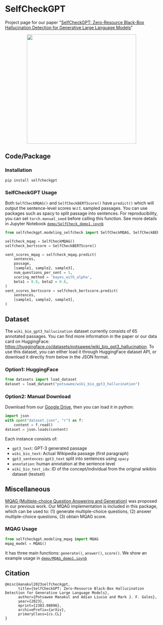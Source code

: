 SelfCheckGPT
=====================================================
Project page for our paper "[SelfCheckGPT: Zero-Resource Black-Box Hallucination Detection for Generative Large Language Models](https://arxiv.org/abs/2303.08896)"

<div style="text-align:center"><img src="demo/diagram.drawio.png" height="360px" /></div>

## Code/Package

### Installation

    pip install selfcheckgpt

### SelfCheckGPT Usage

Both `SelfCheckMQAG()` and `SelfCheckBERTScore()` have `predict()` which will output the sentence-level scores w.r.t. sampled passages. You can use packages such as spacy to split passage into sentences. For reproducibility, you can set `torch.manual_seed` before calling this function. See more details in Jupyter Notebook [```demo/SelfCheck_demo1.ipynb```](demo/SelfCheck_demo1.ipynb)

```python
from selfcheckgpt.modeling_selfcheck import SelfCheckMQAG, SelfCheckBERTScore

selfcheck_mqag = SelfCheckMQAG()
selfcheck_bertscore = SelfCheckBERTScore()

sent_scores_mqag = selfcheck_mqag.predict(
    sentences,
    passage,
    [sample1, sample2, sample3],
    num_questions_per_sent = 5,
    scoring_method = 'bayes_with_alpha',
    beta1 = 0.8, beta2 = 0.8,
)
sent_scores_bertscore = selfcheck_bertscore.predict(
    sentences,
    [sample1, sample2, sample3],
)
```

## Dataset
The `wiki_bio_gpt3_hallucination` dataset currently consists of 65 annotated passages. You can find more information in the paper or our data card on HuggingFace: https://huggingface.co/datasets/potsawee/wiki_bio_gpt3_hallucination. To use this dataset, you can either load it through HuggingFace dataset API, or download it directly from below in the JSON format.

### Option1: HuggingFace

```python
from datasets import load_dataset
dataset = load_dataset("potsawee/wiki_bio_gpt3_hallucination")
```

### Option2: Manual Download
Download from our [Google Drive](https://drive.google.com/drive/folders/1-45BC-AZQQtxIuaWSFcT-XQ-nUvq0zZB?usp=sharing), then you can load it in python:

```python
import json
with open("dataset.json", "r") as f:
    content = f.read()
dataset = json.loads(content)
```

Each instance consists of:
- `gpt3_text`: GPT-3 generated passage
- `wiki_bio_text`: Actual Wikipedia passage (first paragraph)
- `gpt3_sentences`: `gpt3_text` split into sentences using `spacy`
- `annotation`: human annotation at the sentence level
-  `wiki_bio_test_idx`: ID of the concept/individual from the original wikibio dataset (testset)

## Miscellaneous
[MQAG (Multiple-choice Question Answering and Generation)](https://arxiv.org/abs/2301.12307) was proposed in our previous work. Our MQAG implementation is included in this package, which can be used to: (1) generate multiple-choice questions, (2) answer multiple-choice questions, (3) obtain MQAG score.

### MQAG Usage

```python
from selfcheckgpt.modeling_mqag import MQAG
mqag_model = MQAG()
```

It has three main functions: `generate()`, `answer()`, `score()`. We show an example usage in [```demo/MQAG_demo1.ipynb```](demo/MQAG_demo1.ipynb)

## Citation

```
@misc{manakul2023selfcheckgpt,
      title={SelfCheckGPT: Zero-Resource Black-Box Hallucination Detection for Generative Large Language Models},
      author={Potsawee Manakul and Adian Liusie and Mark J. F. Gales},
      year={2023},
      eprint={2303.08896},
      archivePrefix={arXiv},
      primaryClass={cs.CL}
}
```
